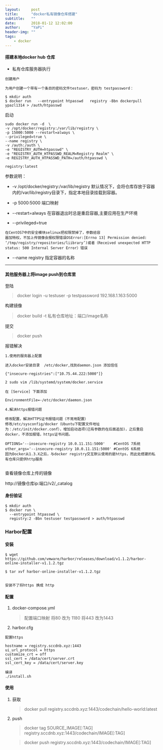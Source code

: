 ```yaml
---
layout:     post
title:      "docker私有镜像仓库搭建"
subtitle:   ""
date:       2018-01-12 12:02:00
author:     "YaPi"
header-img: ""
tags:
    - docker
---
```


#### 搭建本地docker hub 仓库


- 私有仓库服务器执行


```
创建用户

为用户创建一个带有一个条目的密码文件testuser，密码为 testpassword：

$ mkdir auth
$ docker run   --entrypoint htpasswd   registry -Bbn dockerpull ypazl1314 > /auth/htpasswd
```

启动

```
sudo docker run -d  \
-v /opt/docker/registry:/var/lib/registry \
-p 15000:5000 --restart=always \
--privileged=true \
--name registry \
-v /auth:/auth \
-e "REGISTRY_AUTH=htpasswd" \
-e "REGISTRY_AUTH_HTPASSWD_REALM=Registry Realm" \
-e REGISTRY_AUTH_HTPASSWD_PATH=/auth/htpasswd \

registry:latest

```

参数说明：

- -v /opt/docker/registry:/var/lib/registry 默认情况下，会将仓库存放于容器内的/var/lib/registry目录下，指定本地目录挂载到容器。

- -p 5000:5000 端口映射

- --restart=always 在容器退出时总是重启容器,主要应用在生产环境

- --privileged=true

```
在CentOS7中的安全模块selinux把权限禁掉了，参数给容
器加特权，不加上传镜像会报权限错误OSError:[Errno 13] Permission denied: ‘/tmp/registry/repositories/liibrary’)或者（Received unexpected HTTP status: 500 Internal Server Error）错误
```

- --name registry 指定容器的名称

---

#### 其他服务器上将image push到仓库里

登陆

>docker login -u testuser -p testpassword         192.168.1.163:5000

构建镜像
>docker build -t 私有仓库地址：端口/image名称

提交
> docker push

报错解决

```
1.使用的服务器上配置

进入docker安装目录  /etc/docker,找到daemon.json 添加信任

{"insecure-registries":["10.75.44.222:5000"]}

2 sudo vim /lib/systemd/system/docker.service

在 [Service] 下面添加

EnvironmentFile=-/etc/docker/daemon.json

4.解决https报错问题

修改配置，解决HTTPS证书报错问题（不常用配置）
修改/etc/sysconfig/docker（Ubuntu下配置文件地址为：/etc/init/docker.conf），增加启动选项(已有参数的在后面追加)，之后重启docker，不添加报错，https证书问题。

OPTIONS='--insecure-registry 10.0.11.151:5000'    #CentOS 7系统
other_args='--insecure-registry 10.0.11.151:5000' #CentOS 6系统
因为Docker从1.3.X之后，与docker registry交互默认使用的是https，而此处搭建的私有仓库只提供http服务


```

查看镜像仓库上传的镜像

http://镜像仓库ip:端口/v2/_catalog


#### 身份验证

```
$ mkdir auth
$ docker run \
  --entrypoint htpasswd \
  registry:2 -Bbn testuser testpassword > auth/htpasswd
```



### Harbor配置

#### 安装

```
$ wget https://github.com/vmware/harbor/releases/download/v1.1.2/harbor-online-installer-v1.1.2.tgz

$ tar xvf harbor-online-installer-v1.1.2.tgz


安装不了将https 换成 http
```

#### 配置

1. docker-compose.yml
    > 配置端口映射
    > 将80 改为 1180 将443 改为1443
2. harbor.cfg

```
配置https

hostname = registry.sccdnb.xyz:1443
ui_url_protocol = https
customize_crt = off
ssl_cert = /data/cert/server.crt
ssl_cert_key = /data/cert/server.key

编译
./install.sh

```

#### 使用

1. 获取
    >docker pull registry.sccdnb.xyz:1443/codechain/hello-world:latest
2. push
    >docker tag SOURCE_IMAGE[:TAG] registry.sccdnb.xyz:1443/codechain/IMAGE[:TAG]

    >docker push registry.sccdnb.xyz:1443/codechain/IMAGE[:TAG]
